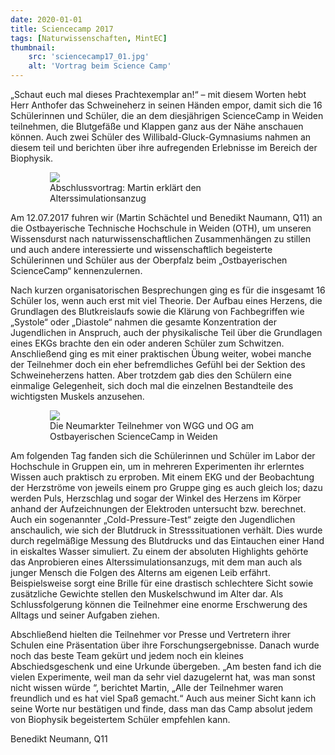 ```yaml
---
date: 2020-01-01
title: Sciencecamp 2017
tags: [Naturwissenschaften, MintEC]
thumbnail: 
    src: 'sciencecamp17_01.jpg'
    alt: 'Vortrag beim Science Camp' 
---
```


„Schaut euch mal dieses Prachtexemplar an!“ – mit diesem Worten hebt Herr Anthofer das Schweineherz in seinen Händen empor, damit sich die 16 Schülerinnen und Schüler, die an dem diesjährigen ScienceCamp in Weiden teilnehmen, die Blutgefäße und Klappen ganz aus der Nähe anschauen können. Auch zwei Schüler des Willibald-Gluck-Gymnasiums nahmen an diesem teil und berichten über ihre aufregenden Erlebnisse im Bereich der Biophysik.

<figure style="width:75%;margin:auto">
    <img src = "/images/sciencecamp17_01.jpg">
    <figcaption>
        Abschlussvortrag: Martin erklärt den Alterssimulationsanzug
    </figcaption>
</figure>

Am 12.07.2017 fuhren wir (Martin Schächtel und Benedikt Naumann, Q11) an die Ostbayerische Technische Hochschule in Weiden (OTH), um unseren Wissensdurst nach naturwissenschaftlichen Zusammenhängen zu stillen und auch andere interessierte und wissenschaftlich begeisterte Schülerinnen und Schüler aus der Oberpfalz beim „Ostbayerischen ScienceCamp“ kennenzulernen. 

Nach kurzen organisatorischen Besprechungen ging es für die insgesamt 16 Schüler los, wenn auch erst mit viel Theorie. Der Aufbau eines Herzens, die Grundlagen des Blutkreislaufs sowie die Klärung von Fachbegriffen wie „Systole“ oder „Diastole“ nahmen die gesamte Konzentration der Jugendlichen in Anspruch, auch der physikalische Teil über die Grundlagen eines EKGs brachte den ein oder anderen Schüler zum Schwitzen. Anschließend ging es mit einer praktischen Übung weiter, wobei manche der Teilnehmer doch ein eher befremdliches Gefühl bei der Sektion des Schweineherzens hatten. Aber trotzdem gab dies den Schülern eine einmalige Gelegenheit, sich doch mal die einzelnen Bestandteile des wichtigsten Muskels anzusehen.

<figure style="width:75%;margin:auto">
    <img src = "/images/sciencecamp17_02.jpg">
    <figcaption>
        Die Neumarkter Teilnehmer von WGG und OG am Ostbayerischen ScienceCamp in Weiden
    </figcaption>
</figure>

Am folgenden Tag fanden sich die Schülerinnen und Schüler im Labor der Hochschule in Gruppen ein, um in mehreren Experimenten ihr erlerntes Wissen auch praktisch zu erproben. Mit einem EKG und der Beobachtung der Herzströme von jeweils einem pro Gruppe ging es auch gleich los; dazu werden Puls, Herzschlag und sogar der Winkel des Herzens im Körper anhand der Aufzeichnungen der Elektroden untersucht bzw. berechnet. Auch ein sogenannter „Cold-Pressure-Test“ zeigte den Jugendlichen anschaulich, wie sich der Blutdruck in Stresssituationen verhält. Dies wurde durch regelmäßige Messung des Blutdrucks und das Eintauchen einer Hand in eiskaltes Wasser simuliert. Zu einem der absoluten Highlights gehörte das Anprobieren eines Alterssimulationsanzugs, mit dem man auch als junger Mensch die Folgen des Alterns am eigenen Leib erfährt. Beispielsweise sorgt eine Brille für eine drastisch schlechtere Sicht sowie zusätzliche Gewichte stellen den Muskelschwund im Alter dar. Als Schlussfolgerung  können die Teilnehmer eine enorme Erschwerung des Alltags und seiner Aufgaben ziehen. 

Abschließend hielten die Teilnehmer vor Presse und Vertretern ihrer Schulen eine Präsentation über ihre Forschungsergebnisse. Danach wurde noch das beste Team gekürt und jedem noch ein kleines Abschiedsgeschenk und eine Urkunde übergeben. „Am besten fand ich die vielen Experimente, weil man da sehr viel dazugelernt hat, was man sonst nicht wissen würde “, berichtet Martin, „Alle der Teilnehmer waren freundlich und es hat viel Spaß gemacht.“ Auch aus meiner Sicht kann ich seine Worte nur bestätigen und finde, dass man das Camp absolut jedem von Biophysik begeistertem Schüler empfehlen kann.

Benedikt Neumann, Q11
